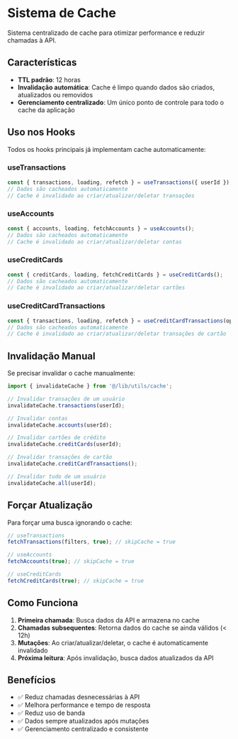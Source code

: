 # Sistema de Cache

Sistema centralizado de cache para otimizar performance e reduzir chamadas à API.

## Características

- **TTL padrão**: 12 horas
- **Invalidação automática**: Cache é limpo quando dados são criados, atualizados ou removidos
- **Gerenciamento centralizado**: Um único ponto de controle para todo o cache da aplicação

## Uso nos Hooks

Todos os hooks principais já implementam cache automaticamente:

### useTransactions

```typescript
const { transactions, loading, refetch } = useTransactions({ userId });
// Dados são cacheados automaticamente
// Cache é invalidado ao criar/atualizar/deletar transações
```

### useAccounts

```typescript
const { accounts, loading, fetchAccounts } = useAccounts();
// Dados são cacheados automaticamente
// Cache é invalidado ao criar/atualizar/deletar contas
```

### useCreditCards

```typescript
const { creditCards, loading, fetchCreditCards } = useCreditCards();
// Dados são cacheados automaticamente
// Cache é invalidado ao criar/atualizar/deletar cartões
```

### useCreditCardTransactions

```typescript
const { transactions, loading, refetch } = useCreditCardTransactions(options);
// Dados são cacheados automaticamente
// Cache é invalidado ao criar/atualizar/deletar transações de cartão
```

## Invalidação Manual

Se precisar invalidar o cache manualmente:

```typescript
import { invalidateCache } from '@/lib/utils/cache';

// Invalidar transações de um usuário
invalidateCache.transactions(userId);

// Invalidar contas
invalidateCache.accounts(userId);

// Invalidar cartões de crédito
invalidateCache.creditCards(userId);

// Invalidar transações de cartão
invalidateCache.creditCardTransactions();

// Invalidar tudo de um usuário
invalidateCache.all(userId);
```

## Forçar Atualização

Para forçar uma busca ignorando o cache:

```typescript
// useTransactions
fetchTransactions(filters, true); // skipCache = true

// useAccounts
fetchAccounts(true); // skipCache = true

// useCreditCards
fetchCreditCards(true); // skipCache = true
```

## Como Funciona

1. **Primeira chamada**: Busca dados da API e armazena no cache
2. **Chamadas subsequentes**: Retorna dados do cache se ainda válidos (< 12h)
3. **Mutações**: Ao criar/atualizar/deletar, o cache é automaticamente invalidado
4. **Próxima leitura**: Após invalidação, busca dados atualizados da API

## Benefícios

- ✅ Reduz chamadas desnecessárias à API
- ✅ Melhora performance e tempo de resposta
- ✅ Reduz uso de banda
- ✅ Dados sempre atualizados após mutações
- ✅ Gerenciamento centralizado e consistente
